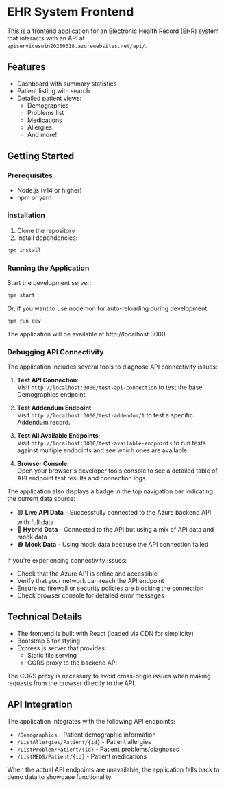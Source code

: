 # EHR System Frontend

This is a frontend application for an Electronic Health Record (EHR) system that interacts with an API at `apiserviceswin20250318.azurewebsites.net/api/`.

## Features

- Dashboard with summary statistics
- Patient listing with search
- Detailed patient views:
  - Demographics
  - Problems list
  - Medications
  - Allergies
  - And more!

## Getting Started

### Prerequisites

- Node.js (v14 or higher)
- npm or yarn

### Installation

1. Clone the repository
2. Install dependencies:

```bash
npm install
```

### Running the Application

Start the development server:

```bash
npm start
```

Or, if you want to use nodemon for auto-reloading during development:

```bash
npm run dev
```

The application will be available at http://localhost:3000.

### Debugging API Connectivity

The application includes several tools to diagnose API connectivity issues:

1. **Test API Connection**:  
   Visit `http://localhost:3000/test-api-connection` to test the base Demographics endpoint.

2. **Test Addendum Endpoint**:  
   Visit `http://localhost:3000/test-addendum/1` to test a specific Addendum record.

3. **Test All Available Endpoints**:  
   Visit `http://localhost:3000/test-available-endpoints` to run tests against multiple endpoints and see which ones are available.

4. **Browser Console**:  
   Open your browser's developer tools console to see a detailed table of API endpoint test results and connection logs.

The application also displays a badge in the top navigation bar indicating the current data source:

- 🟢 **Live API Data** - Successfully connected to the Azure backend API with full data
- 🔵 **Hybrid Data** - Connected to the API but using a mix of API data and mock data
- 🟠 **Mock Data** - Using mock data because the API connection failed

If you're experiencing connectivity issues:
- Check that the Azure API is online and accessible
- Verify that your network can reach the API endpoint
- Ensure no firewall or security policies are blocking the connection
- Check browser console for detailed error messages

## Technical Details

- The frontend is built with React (loaded via CDN for simplicity)
- Bootstrap 5 for styling
- Express.js server that provides:
  - Static file serving
  - CORS proxy to the backend API

The CORS proxy is necessary to avoid cross-origin issues when making requests from the browser directly to the API.

## API Integration

The application integrates with the following API endpoints:

- `/Demographics` - Patient demographic information
- `/ListAllergies/Patient/{id}` - Patient allergies
- `/ListProblem/Patient/{id}` - Patient problems/diagnoses
- `/ListMEDS/Patient/{id}` - Patient medications

When the actual API endpoints are unavailable, the application falls back to demo data to showcase functionality.